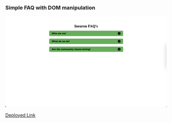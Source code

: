 ### Simple FAQ with DOM manipulation

![](./Image/Project_1.png)

[Deployed Link](https://super-maamoul-51d8b3.netlify.app/)
